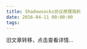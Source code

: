 ```yaml
---
title: Shadowsocks协议原理简析
date: 2016-04-11 00:00:00
tags:
---
```


旧文章转移，点击查看详情...
<script src='/old/loader.js'></script>